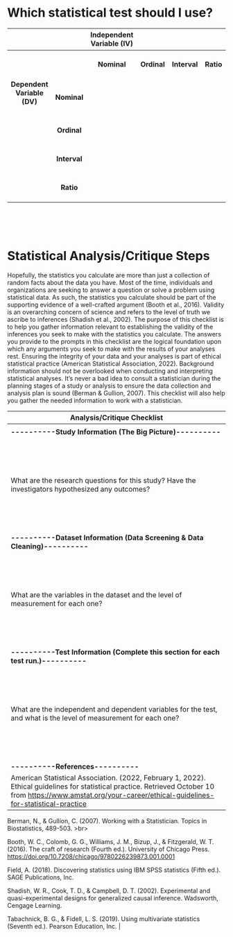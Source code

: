 # Which statistical test should I use?

| <img width="550" height="1"> |  <img width="550" height="1"> | Independent<br>Variable (IV)<br><img width="550" height="1"> | <img width="550" height="1"> | <img width="550" height="1"> | <img width="550" height="1"> |
| :---: | :---: | :---: | :---: | :---: | :---: |
| <br><br><br> |  | **Nominal**  | **Ordinal** | **Interval** | **Ratio** |
| **Dependent**<br>**Variable** **(DV)**<br><br> | **Nominal** |  |  |  |  |
| <br><br><br> | **Ordinal** |  |  |  |  |
| <br><br><br> | **Interval** |  |  |  |  |
| <br><br><br> | **Ratio** |  |  |  |  |

<br><br><br>
# Statistical Analysis/Critique Steps

Hopefully, the statistics you calculate are more than just a collection of random facts about the data you have. Most of the time, individuals and organizations are seeking to answer a question or solve a problem using statistical data. As such, the statistics you calculate should be part of the supporting evidence of a well-crafted argument (Booth et al., 2016). Validity is an overarching concern of science and refers to the level of truth we ascribe to inferences (Shadish et al., 2002). The purpose of this checklist is to help you gather information relevant to establishing the validity of the inferences you seek to make with the statistics you calculate. The answers you provide to the prompts in this checklist are the logical foundation upon which any arguments you seek to make with the results of your analyses rest. Ensuring the integrity of your data and your analyses is part of ethical statistical practice (American Statistical Association, 2022). Background information should not be overlooked when conducting and interpreting statistical analyses. It’s never a bad idea to consult a statistician during the planning stages of a study or analysis to ensure the data collection and analysis plan is sound (Berman & Gullion, 2007). This checklist will also help you gather the needed information to work with a statistician.

| Analysis/Critique Checklist | 
| --- | 
|  |
| **----------Study Information (The Big Picture)----------** |
| <br><br><br><br> |
| What are the research questions for this study? Have the investigators hypothesized any outcomes? |
| <br><br><br><br> |
| **----------Dataset Information (Data Screening & Data Cleaning)----------** |
| <br><br><br><br> |
| What are the variables in the dataset and the level of measurement for each one? |
| <br><br><br><br> |
| **----------Test Information (Complete this section for each test run.)----------** |
| <br><br><br><br> |
| What are the independent and dependent variables for the test, and what is the level of measurement for each one? |
| <br><br><br><br> |
| **----------References----------** |
| American Statistical Association. (2022, February 1, 2022). Ethical guidelines for statistical practice. Retrieved October 10 from https://www.amstat.org/your-career/ethical-guidelines-for-statistical-practice <br>

Berman, N., & Gullíon, C. (2007). Working with a Statistician. Topics in Biostatistics, 489-503. >br>

Booth, W. C., Colomb, G. G., Williams, J. M., Bizup, J., & Fitzgerald, W. T. (2016). The craft of research (Fourth ed.). University of Chicago Press. https://doi.org/10.7208/chicago/9780226239873.001.0001 <br>

Field, A. (2018). Discovering statistics using IBM SPSS statistics (Fifth ed.). SAGE Publications, Inc. <br>

Shadish, W. R., Cook, T. D., & Campbell, D. T. (2002). Experimental and quasi-experimental designs for generalized causal inference. Wadsworth, Cengage Learning. <br>

Tabachnick, B. G., & Fidell, L. S. (2019). Using multivariate statistics (Seventh ed.). Pearson Education, Inc.
 |
